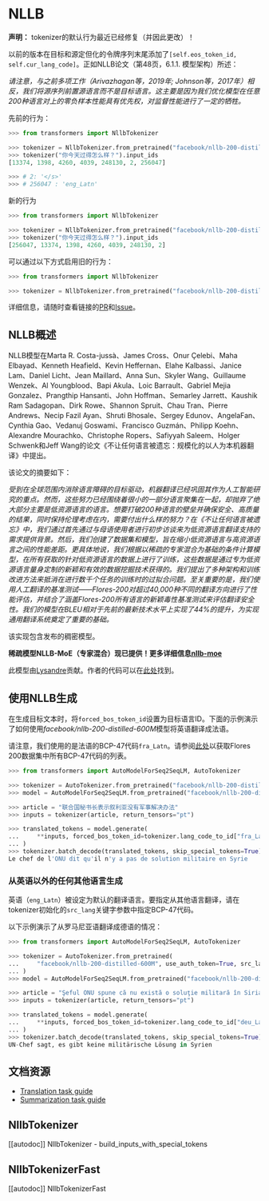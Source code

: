 <!--版权所有2020年The HuggingFace团队。保留所有权利。

根据Apache许可，版本2.0（“许可证”）使用本文件，你不得违反此许可使用该文件。你可以在下面网址获得许可证的副本

http://www.apache.org/licenses/LICENSE-2.0

除非适用法律要求或书面同意，根据许可证分发的软件是基于“按原样”分发的，不附带任何明示或暗示的保证或条件。请参阅许可证以了解许可证下的特定语言的权限和限制。

⚠️请注意，此文件是Markdown格式，但包含我们的文档构建器的特定语法（类似于MDX），可能无法在你的Markdown查看器中正确渲染。

-->

# NLLB

**声明：** tokenizer的默认行为最近已经修复（并因此更改）！

以前的版本在目标和源定但化的令牌序列末尾添加了`[self.eos_token_id, self.cur_lang_code]`。正如NLLB论文（第48页，6.1.1. 模型架构）所述：

*请注意，与之前多项工作（Arivazhagan等，2019年; Johnson等，2017年）相反，我们将源序列前置源语言而不是目标语言。这主要是因为我们优化模型在任意200种语言对上的零负样本性能具有优先权，对监督性能进行了一定的牺牲。*

先前的行为：

```python
>>> from transformers import NllbTokenizer

>>> tokenizer = NllbTokenizer.from_pretrained("facebook/nllb-200-distilled-600M")
>>> tokenizer("你今天过得怎么样？").input_ids
[13374, 1398, 4260, 4039, 248130, 2, 256047]

>>> # 2: '</s>'
>>> # 256047 : 'eng_Latn'
```

新的行为

```python
>>> from transformers import NllbTokenizer

>>> tokenizer = NllbTokenizer.from_pretrained("facebook/nllb-200-distilled-600M")
>>> tokenizer("你今天过得怎么样？").input_ids
[256047, 13374, 1398, 4260, 4039, 248130, 2]
```

可以通过以下方式启用旧的行为：
```python
>>> from transformers import NllbTokenizer

>>> tokenizer = NllbTokenizer.from_pretrained("facebook/nllb-200-distilled-600M", legacy_behaviour=True)
```

详细信息，请随时查看链接的[PR](https://github.com/huggingface/transformers/pull/22313)和[Issue](https://github.com/huggingface/transformers/issues/19943)。

## NLLB概述

NLLB模型在Marta R. Costa-jussà、James Cross、Onur Çelebi、Maha Elbayad、Kenneth Heafield、Kevin Heffernan、Elahe Kalbassi、Janice Lam、Daniel Licht、Jean Maillard、Anna Sun、Skyler Wang、Guillaume Wenzek、Al Youngblood、Bapi Akula、Loic Barrault、Gabriel Mejia Gonzalez、Prangthip Hansanti、John Hoffman、Semarley Jarrett、Kaushik Ram Sadagopan、Dirk Rowe、Shannon Spruit、Chau Tran、Pierre Andrews、Necip Fazil Ayan、Shruti Bhosale、Sergey Edunov、AngelaFan、Cynthia Gao、Vedanuj Goswami、Francisco Guzmán、Philipp Koehn、Alexandre Mourachko、Christophe Ropers、Safiyyah Saleem、Holger Schwenk和Jeff Wang的论文《不让任何语言被遗忘：规模化的以人为本机器翻译》中提出。

该论文的摘要如下：

*受到在全球范围内消除语言障碍的目标驱动，机器翻译已经巩固其作为人工智能研究的重点。然而，这些努力已经围绕着很小的一部分语言聚集在一起，却抛弃了绝大部分主要是低资源语言的语言。想要打破200种语言的壁垒并确保安全、高质量的结果，同时保持伦理考虑在内，需要付出什么样的努力？在《不让任何语言被遗忘》中，我们通过首先通过与母语使用者进行初步访谈来为低资源语言翻译支持的需求提供背景。然后，我们创建了数据集和模型，旨在缩小低资源语言与高资源语言之间的性能差距。更具体地说，我们根据以稀疏的专家混合为基础的条件计算模型，在所有获取的针对低资源语言的数据上进行了训练，这些数据是通过专为低资源语言量身定制的新颖和有效的数据挖掘技术获得的。我们提出了多种架构和训练改进方法来抵消在进行数千个任务的训练时的过拟合问题。至关重要的是，我们使用人工翻译的基准测试——Flores-200对超过40,000种不同的翻译方向进行了性能评估，并结合了涵盖Flores-200所有语言的新颖毒性基准测试来评估翻译安全性。我们的模型在BLEU相对于先前的最新技术水平上实现了44%的提升，为实现通用翻译系统奠定了重要的基础。*

该实现包含发布的稠密模型。

**稀疏模型NLLB-MoE（专家混合）现已提供！更多详细信息[nllb-moe](nllb-moe)**

此模型由[Lysandre](https://huggingface.co/lysandre)贡献。作者的代码可以在[此处](https://github.com/facebookresearch/fairseq/tree/nllb)找到。

## 使用NLLB生成

在生成目标文本时，将`forced_bos_token_id`设置为目标语言ID。下面的示例演示了如何使用*facebook/nllb-200-distilled-600M*模型将英语翻译成法语。

请注意，我们使用的是法语的BCP-47代码`fra_Latn`。请参阅[此处](https://github.com/facebookresearch/flores/blob/main/flores200/README.md#languages-in-flores-200)以获取Flores 200数据集中所有BCP-47代码的列表。

```python
>>> from transformers import AutoModelForSeq2SeqLM, AutoTokenizer

>>> tokenizer = AutoTokenizer.from_pretrained("facebook/nllb-200-distilled-600M")
>>> model = AutoModelForSeq2SeqLM.from_pretrained("facebook/nllb-200-distilled-600M")

>>> article = "联合国秘书长表示叙利亚没有军事解决办法"
>>> inputs = tokenizer(article, return_tensors="pt")

>>> translated_tokens = model.generate(
...     **inputs, forced_bos_token_id=tokenizer.lang_code_to_id["fra_Latn"], max_length=30
... )
>>> tokenizer.batch_decode(translated_tokens, skip_special_tokens=True)[0]
Le chef de l'ONU dit qu'il n'y a pas de solution militaire en Syrie
```

### 从英语以外的任何其他语言生成

英语（`eng_Latn`）被设定为默认的翻译语言。要指定从其他语言翻译，请在tokenizer初始化的`src_lang`关键字参数中指定BCP-47代码。

以下示例演示了从罗马尼亚语翻译成德语的情况：

```py
>>> from transformers import AutoModelForSeq2SeqLM, AutoTokenizer

>>> tokenizer = AutoTokenizer.from_pretrained(
...     "facebook/nllb-200-distilled-600M", use_auth_token=True, src_lang="ron_Latn"
... )
>>> model = AutoModelForSeq2SeqLM.from_pretrained("facebook/nllb-200-distilled-600M", use_auth_token=True)

>>> article = "Şeful ONU spune că nu există o soluţie militară în Siria"
>>> inputs = tokenizer(article, return_tensors="pt")

>>> translated_tokens = model.generate(
...     **inputs, forced_bos_token_id=tokenizer.lang_code_to_id["deu_Latn"], max_length=30
... )
>>> tokenizer.batch_decode(translated_tokens, skip_special_tokens=True)[0]
UN-Chef sagt, es gibt keine militärische Lösung in Syrien
```

## 文档资源

- [Translation task guide](../tasks/translation)
- [Summarization task guide](../tasks/summarization)

## NllbTokenizer

[[autodoc]] NllbTokenizer
    - build_inputs_with_special_tokens

## NllbTokenizerFast

[[autodoc]] NllbTokenizerFast